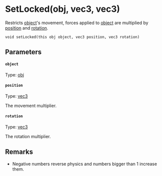 

# SetLocked(obj, vec3, vec3)

Restricts [object](#object)'s movement, forces applied to [object](#object) are multiplied by [position](#position) and [rotation](#rotation).

```
void setLocked(this obj object, vec3 position, vec3 rotation)
```

## Parameters

#### `object`
Type: [obj](/MdDocs/Types/Obj.md)

#### `position`
Type: [vec3](/MdDocs/Types/Vec3.md)

The movement multiplier.

#### `rotation`
Type: [vec3](/MdDocs/Types/Vec3.md)

The rotation multiplier.

## Remarks

 - Negative numbers reverse physics and numbers bigger than 1 increase them.


